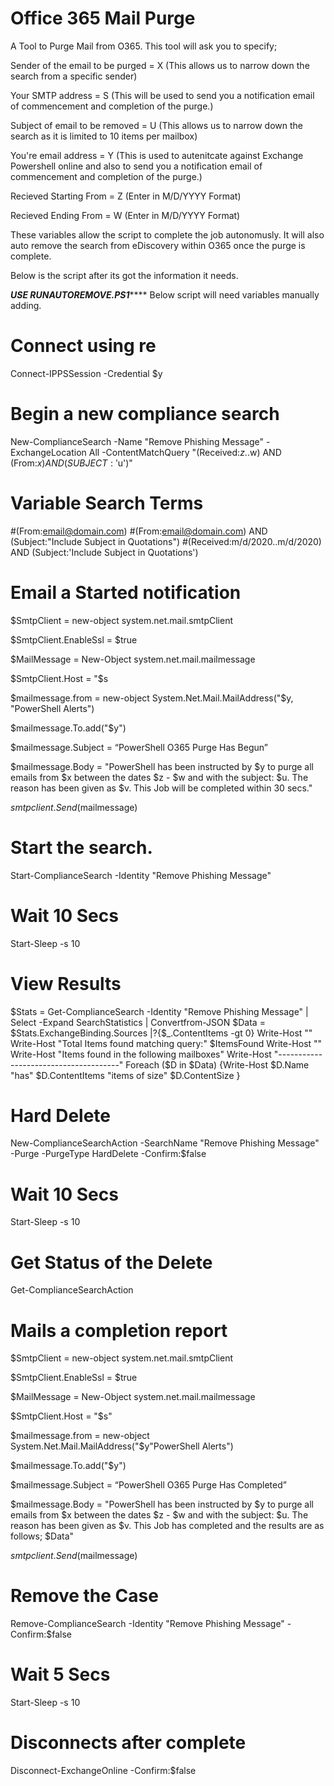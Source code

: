 # Office 365 Mail Purge

 A Tool to Purge Mail from O365. This tool will ask you to specify;
 
 Sender of the email to be purged = X (This allows us to narrow down the search from a specific sender)
 
 Your SMTP address = S (This will be used to send you a notification email of commencement and completion of the purge.)
 
 Subject of email to be removed = U (This allows us to narrow down the search as it is limited to 10 items per mailbox)
 
 You're email address = Y (This is used to autenitcate against Exchange Powershell online and also to send you a notification email of commencement and completion of the purge.)
 
 Recieved Starting From = Z (Enter in M/D/YYYY Format)
 
 Recieved Ending From = W (Enter in M/D/YYYY Format)
 
 These variables allow the script to complete the job autonomusly. It will also auto remove the search from eDiscovery within O365 once the purge is complete. 
 
 Below is the script after its got the information it needs.

*********USE RUNAUTOREMOVE.PS1************* Below script will need variables manually adding.

# Connect using re

Connect-IPPSSession -Credential $y

# Begin a new compliance search

New-ComplianceSearch -Name "Remove Phishing Message" -ExchangeLocation All -ContentMatchQuery "(Received:$z..$w) AND (From:$x) AND (SUBJECT:'$u')"

# Variable Search Terms
#(From:email@domain.com)
#(From:email@domain.com) AND (Subject:"Include Subject in Quotations")
#(Received:m/d/2020..m/d/2020) AND (Subject:'Include Subject in Quotations')

# Email a Started notification

$SmtpClient = new-object system.net.mail.smtpClient

$SmtpClient.EnableSsl = $true

$MailMessage = New-Object system.net.mail.mailmessage

$SmtpClient.Host = "$s

$mailmessage.from = new-object System.Net.Mail.MailAddress("$y, "PowerShell Alerts")

$mailmessage.To.add("$y")

$mailmessage.Subject = “PowerShell O365 Purge Has Begun”

$mailmessage.Body = "PowerShell has been instructed by $y to purge all emails from $x between the dates $z - $w and with the subject: $u. The reason has been given as $v. This Job will be completed within 30 secs."

$smtpclient.Send($mailmessage)

# Start the search.

Start-ComplianceSearch -Identity "Remove Phishing Message"

# Wait 10 Secs

Start-Sleep -s 10

# View Results

$Stats = Get-ComplianceSearch -Identity "Remove Phishing Message" | Select -Expand SearchStatistics | Convertfrom-JSON
   $Data = $Stats.ExchangeBinding.Sources |?{$_.ContentItems -gt 0}
   Write-Host ""
   Write-Host "Total Items found matching query:" $ItemsFound 
   Write-Host ""
   Write-Host "Items found in the following mailboxes"
   Write-Host "--------------------------------------"
   Foreach ($D in $Data)  {Write-Host $D.Name "has" $D.ContentItems "items of size" $D.ContentSize }
   
# Hard Delete

New-ComplianceSearchAction -SearchName "Remove Phishing Message" -Purge -PurgeType HardDelete -Confirm:$false

# Wait 10 Secs

Start-Sleep -s 10

# Get Status of the Delete

Get-ComplianceSearchAction

# Mails a completion report

$SmtpClient = new-object system.net.mail.smtpClient

$SmtpClient.EnableSsl = $true

$MailMessage = New-Object system.net.mail.mailmessage

$SmtpClient.Host = "$s"

$mailmessage.from = new-object System.Net.Mail.MailAddress("$y"PowerShell Alerts")

$mailmessage.To.add("$y")

$mailmessage.Subject = “PowerShell O365 Purge Has Completed”

$mailmessage.Body = "PowerShell has been instructed by $y to purge all emails from $x between the dates $z - $w and with the subject: $u. The reason has been given as $v. This Job has completed and the results are as follows; $Data"

$smtpclient.Send($mailmessage)

# Remove the Case
Remove-ComplianceSearch -Identity "Remove Phishing Message" -Confirm:$false

# Wait 5 Secs

Start-Sleep -s 10

# Disconnects after complete

Disconnect-ExchangeOnline -Confirm:$false
